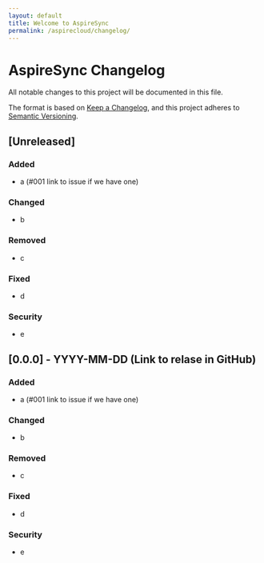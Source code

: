 ```yaml
---
layout: default
title: Welcome to AspireSync
permalink: /aspirecloud/changelog/
---
```


# AspireSync Changelog

All notable changes to this project will be documented in this file.

The format is based on [Keep a Changelog](https://keepachangelog.com/en/1.1.0/),
and this project adheres to [Semantic Versioning](https://semver.org/spec/v2.0.0.html).

## [Unreleased]

### Added

- a (#001 link to issue if we have one)

### Changed

- b

### Removed

- c

### Fixed

- d

### Security 

- e

## [0.0.0] - YYYY-MM-DD  (Link to relase in GitHub)

### Added

- a (#001 link to issue if we have one)

### Changed

- b

### Removed

- c

### Fixed

- d

### Security 

- e


